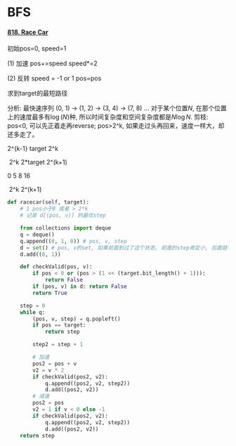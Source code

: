 # BFS

#### [818. Race Car](https://leetcode.cn/problems/race-car/)

初始pos=0, speed=1

(1) 加速 pos+=speed speed*=2

(2) 反转 speed = -1 or 1 pos=pos

求到target的最短路径

分析: 最快速序列 (0, 1) -> (1, 2) -> (3, 4) -> (7, 8) ... 对于某个位置$N$, 在那个位置上的速度最多有$\log (N)$种, 所以时间复杂度和空间复杂度都是$N \log N$. 剪枝: pos<0, 可以先正着走再reverse; pos>2^k, 如果走过头再回来，速度一样大，却还多走了。

2^{k-1}  target  2^k

​                           2^k              2*target             2^(k+1)

0  5 8     16

​       2^k  2^(k+1)

```python
def racecar(self, target):
    # 1 pos小于0 或者 > 2*k
    # 记录 d[(pos, v)] 的最优step

    from collections import deque
    q = deque()
    q.append((0, 1, 0)) # pos, v, step
    d = set() # pos, v的set, 如果前面到过了这个状态, 前面的step肯定小, 后面就不做了
    d.add((0, 1))

    def checkValid(pos, v):
        if pos < 0 or (pos > (1 << (target.bit_length() + 1))):
            return False
        if (pos, v) in d: return False
        return True

    step = 0
    while q:
        (pos, v, step) = q.popleft()
        if pos == target:
            return step    

        step2 = step + 1

        # 加速
        pos2 = pos + v
        v2 = v * 2
        if checkValid(pos2, v2):
            q.append((pos2, v2, step2))
            d.add((pos2, v2))
        # 减速
        pos2 = pos
        v2 = 1 if v < 0 else -1
        if checkValid(pos2, v2):
            q.append((pos2, v2, step2))
            d.add((pos2, v2))
    return step
```

